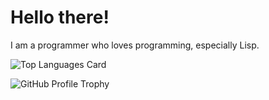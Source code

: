 # Hello there!
I am a programmer who loves programming, especially Lisp.

![Top Languages Card](https://github-readme-stats.vercel.app/api/top-langs/?username=mukaiizawa&layout=pie&theme=github_dark&hide=html,css,OpenEdge%20ABL)

![GitHub Profile Trophy](https://github-profile-trophy.vercel.app/?username=mukaiizawa&column=4&theme=onedark)
